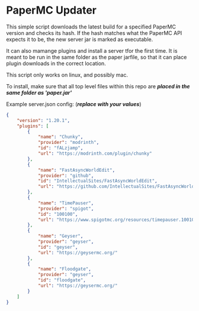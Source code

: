 # PaperMC Updater

This simple script downloads the latest build for a specified PaperMC version and checks its hash. If the hash matches 
what the PaperMC API expects it to be, the new server jar is marked as executable.

It can also mamange plugins and install a server tfor the first time.
It is meant to be run in the same folder as the paper jarfile,
so that it can place plugin downloads in the correct location.

This script only works on linux, and possibly mac.

To install, make sure that all top level files within this repo are **_placed in the same folder as 'paper.jar'_**

Example server.json config: (_**replace with your values**_)
```json
{
    "version": "1.20.1",
    "plugins": [
        {
            "name": "Chunky",
            "provider": "modrinth",
            "id": "fALzjamp",
            "url": "https://modrinth.com/plugin/chunky"
        },
        {
            "name": "FastAsyncWorldEdit",
            "provider": "github",
            "id": "IntellectualSites/FastAsyncWorldEdit",
            "url": "https://github.com/IntellectualSites/FastAsyncWorldEdit/"
        },
        {
            "name": "TimePauser",
            "provider": "spigot",
            "id": "100100",
            "url": "https://www.spigotmc.org/resources/timepauser.100100/"
        },
        {
            "name": "Geyser",
            "provider": "geyser",
            "id": "geyser",
            "url": "https://geysermc.org/"
        },
        {
            "name": "Floodgate",
            "provider": "geyser",
            "id": "floodgate",
            "url": "https://geysermc.org/"
        }
    ]
}
```
